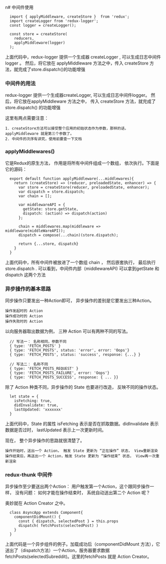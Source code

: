 n# 中间件使用

  ```
    import { applyMiddleware, createStore }  from 'redux';
    import createLogger from 'redux-logger';
    const logger = createLogger();

    const store = createStore(
      reducers,
      applyMiddleware(logger)
    );
  ```
  上面代码中，redux-logger 提供一个生成器 createLogger , 可以生成日志中间件 logger 。 然后，将它放在 applyMiddleware 方法之中，传入 createStore 方法，就完成了store.dispatch()的功能增强

### 中间件的用法
  redux-logger 提供一个生成器createLogger, 可以生成日志中间件logger。 然后，将它放在applyMiddleware 方法之中， 传入 createStore 方法，就完成了 store.dispatch() 的功能增强

  这里有两点需要注意：

    1. createStore方法可以接受整个应用的初始状态作为参数，那样的话， applyMiddleware 就是第三个参数了。
    2. 中间件的次序有讲究，使用前要查一下文档

### applyMiddlewares()
  它是Redux的原生方法， 作用是将所有中间件组成一个数组， 依次执行。下面是它的源码：

  ```
    export default function applyMiddleware(...middlewares){
      return (createStore) => (reducer, preloadedState, enhancer) => {
        var store = createStore(reducer, preloadedState, enhancer);
        var dispatch = store.dispatch;
        var chain = [];

        var middlewareAPI = {
          getState: store.getState,
          dispatch: (action) => dispatch(action)
        };

        chain = middlewares.map(middleware => middleware(middleWareAPI));
        dispatch = compose(...chain)(store.dispatch);

        return {...store, dispatch}
      }
    }
  ```

  上面代码中，所有中间件被放进了一个数组 chain ， 然后嵌套执行， 最后执行 store.dispatch . 可以看到，中间件内部（middlewareAPI) 可以拿到getState 和dispatch 这两个方法

### 异步操作的基本思路
  同步操作只要发出一种Action即可， 异步操作的差别是它要发出三种Action。

    操作发起时的 Action
    操作成功时的 Action
    操作失败时的 Action

  以向服务器取出数据为例， 三种 Action 可以有两种不同的写法。

  ```
    // 写法一： 名称相同，参数不同
    { type: 'FETCH_POSTS' }
    { type: 'FETCH_POSTS', status: 'error', error: 'Oops'}
    { type: 'FETCH_POSTS', status: 'success', response: {...} }

    // 写法二： 名称不同
    { type: 'FETCH_POSTS_REQUEST' }
    { type: 'FETCH_POSTS_FAILURE', error: 'Oops'}
    { type: 'FETCH_POSTS_SUCCESS', response: { ... }}
  ```
  除了 Action 种类不同，异步操作的 State 也要进行改造， 反映不同的操作状态。

  ```
    let state = {
      isFetching: true,
      didInvalidate: true,
      lastUpdated: 'xxxxxxx'
    }
  ```
  上面代码中，State 的属性 isFetching 表示是否在抓取数据。didInvalidate 表示数据是否过时， lastUpdated 表示上一次更新时间。

  现在， 整个异步操作的思路就很清楚了。

    操作开始时，送出一个 Action， 触发 State 更新为 “正在操作” 状态， View重新渲染
    操作结束后，再送出一个 Action，触发 State 更新为 “操作结束” 状态， View再一次重新渲染

### redux-thunk 中间件

  异步操作至少要送出两个Action： 用户触发第一个Action，这个跟同步操作一样， 没有问题： 如何才能在操作结束时， 系统自动送出第二个 Action 呢？

  奥妙就在 Action Creator 之中。

  ```
    class AsyncApp extends Component{
      componentDidMount() {
        const { dispatch, selectedPost } = this.props
        dispatch( fetchPosts(selectedPost) )
      }
    }
  ```

  上面代码是一个异步组件的例子。加载成功后（componentDidMount 方法），它送出了（dispatch方法）一个Action，服务器要求数据fetchPosts(selectedSubreddit)。这里的fetchPosts 就是 Action Creator。
